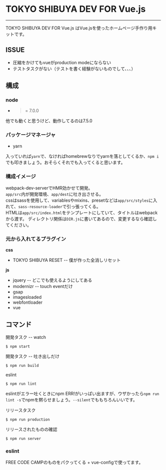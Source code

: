 # TOKYO SHIBUYA DEV FOR Vue.js
---

TOKYO SHIBUYA DEV FOR Vue.js はVue.jsを使ったホームページ手作り用キットです。<br>

## ISSUE

* 圧縮をかけてもvueがproduction modeにならない
* テストタスクがない（テストを書く経験がないものでして、、、）

## 構成

### node

* >= 7.0.0

他でも動くと思うけど、動作してるのは7.5.0

### パッケージマネージャ

* yarn

入っていれば`yarn`で、なければhomebrewなりでyarnを落としてくるか、`npm i`でも叩きましょう。おそらくそれでも入ってくると思います。

### 構成イメージ

webpack-dev-serverでHMR効かせて開発。  
`app/src`内が開発環境、`app/dest`に吐き出させる。  
cssはsassを使用して、variablesやmixins、presetなどは`app/src/styles`に入れて、`sass-resource-loader`で引っ張ってくる。  
HTMLは`app/src/index.html`をテンプレートにしていて、タイトルはwebpackから渡す。
ディレクトリ関係は`DIR.js`に書いてあるので、変更するなら確認してください。

### 元から入れてるプラグイン

**css**
* TOKYO SHIBUYA RESET -- 僕が作った全消しリセット

**js**
* jquery -- どこでも使えるようにしてある
* modernizr -- touch eventだけ
* gsap
* imagesloaded
* webfontloader
* vue

## コマンド

開発タスク -- watch

    $ npm start

開発タスク -- 吐き出しだけ

    $ npm run build

eslint

    $ npm run lint

eslintがエラー吐くときにnpm ERR!がいっぱい出ますが、ウザかったら`npm run lint -s`でnpmを黙らせましょう。`--silent`でももちろんいいです。

リリースタスク

    $ npm run production

リリースされたものの確認

    $ npm run server

### eslint

FREE CODE CAMPのものをパクってくる + vue-configで使ってます。

